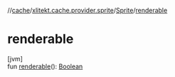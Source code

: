 //[cache](../../../index.md)/[xlitekt.cache.provider.sprite](../index.md)/[Sprite](index.md)/[renderable](renderable.md)

# renderable

[jvm]\
fun [renderable](renderable.md)(): [Boolean](https://kotlinlang.org/api/latest/jvm/stdlib/kotlin/-boolean/index.html)
